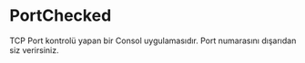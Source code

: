 # PortChecked
TCP Port kontrolü yapan bir Consol uygulamasıdır. Port numarasını dışarıdan siz verirsiniz. 
